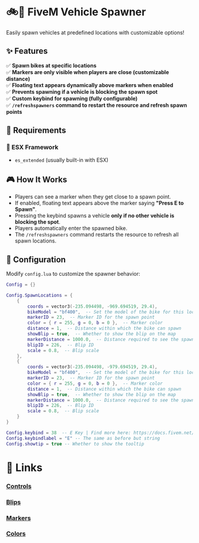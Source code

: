 # 🚲🚗 FiveM Vehicle Spawner  

Easily spawn vehicles at predefined locations with customizable options!  

## ✨ Features  

✅ **Spawn bikes at specific locations**  
✅ **Markers are only visible when players are close (customizable distance)**  
✅ **Floating text appears dynamically above markers when enabled**  
✅ **Prevents spawning if a vehicle is blocking the spawn spot**  
✅ **Custom keybind for spawning (fully configurable)**  
✅ **`/refreshspawners` command to restart the resource and refresh spawn points**  

## 📌 Requirements  

### 🔹 ESX Framework  
- `es_extended` (usually built-in with ESX)  

## 🎮 How It Works  

- Players can see a marker when they get close to a spawn point.  
- If enabled, floating text appears above the marker saying **"Press E to Spawn"**.  
- Pressing the keybind spawns a vehicle **only if no other vehicle is blocking the spot**.  
- Players automatically enter the spawned bike.  
- The `/refreshspawners` command restarts the resource to refresh all spawn locations.  

## 🔧 Configuration  

Modify `config.lua` to customize the spawner behavior:  

```lua
Config = {}

Config.SpawnLocations = {
    {
        coords = vector3(-235.094498, -969.694519, 29.4),
        bikeModel = "bf400",  -- Set the model of the bike for this location
        markerID = 23,  -- Marker ID for the spawn point
        color = { r = 255, g = 0, b = 0 },  -- Marker color
        distance = 1,  -- Distance within which the bike can spawn
        showBlip = true,  -- Whether to show the blip on the map
        markerDistance = 1000.0,  -- Distance required to see the spawn marker BE AWARE OF PERFORMANCE ISSUES
        blipID = 226,  -- Blip ID
        scale = 0.8,  -- Blip scale
    },
    {
        coords = vector3(-235.094498, -979.694519, 29.4),
        bikeModel = "bf400",  -- Set the model of the bike for this location
        markerID = 23,  -- Marker ID for the spawn point
        color = { r = 255, g = 0, b = 0 },  -- Marker color
        distance = 1,  -- Distance within which the bike can spawn
        showBlip = true,  -- Whether to show the blip on the map
        markerDistance = 1000.0,  -- Distance required to see the spawn marker BE AWARE OF PERFORMANCE ISSUES
        blipID = 226,  -- Blip ID
        scale = 0.8,  -- Blip scale
    }
}

Config.keybind = 38  -- E Key | Find more here: https://docs.fivem.net/docs/game-references/controls
Config.keybindlabel = "E" -- The same as before but string
Config.showtip = true -- Whether to show the tooltip
```

# 🔗 Links

### [Controls](https://docs.fivem.net/docs/game-references/controls)
### [Blips](https://docs.fivem.net/docs/game-references/blips)
### [Markers](https://docs.fivem.net/docs/game-references/markers)
### [Colors](https://docs.fivem.net/docs/game-references/hud-colors)
